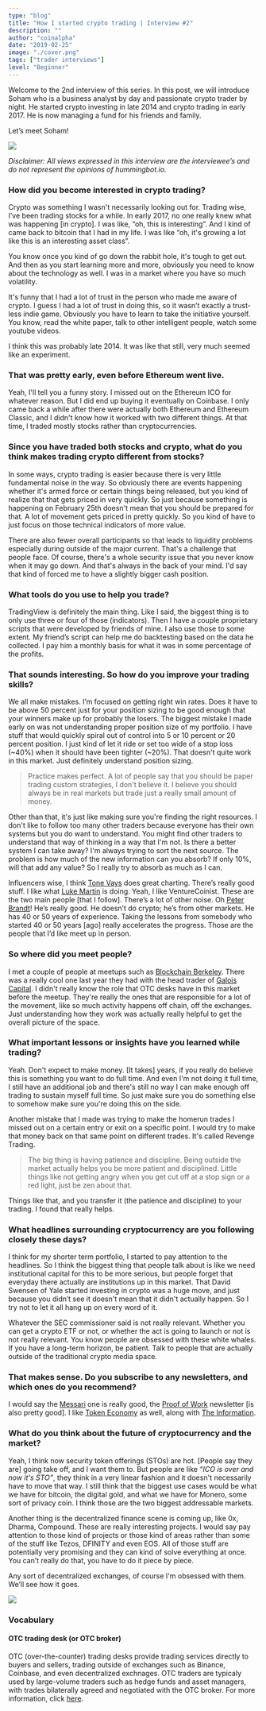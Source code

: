 ```yaml
---
type: "blog"
title: "How I started crypto trading | Interview #2"
description: ""
author: "coinalpha"
date: "2019-02-25"
image: "./cover.png"
tags: ["trader interviews"]
level: "Beginner"
---
```


Welcome to the 2nd interview of this series. In this post, we will introduce Soham who is a business analyst by day and passionate crypto trader by night. He started crypto investing in late 2014 and crypto trading in early 2017. He is now managing a fund for his friends and family.

Let’s meet Soham!

![](./image1.png)

*Disclaimer: All views expressed in this interview are the interviewee’s and do not represent the opinions of hummingbot.io.*

### How did you become interested in crypto trading?

Crypto was something I wasn't necessarily looking out for. Trading wise, I’ve been trading stocks for a while. In early 2017, no one really knew what was happening [in crypto]. I was like, “oh, this is interesting”. And I kind of came back to bitcoin that I had in my life. I was like “oh, it's growing a lot like this is an interesting asset class”.

<!-- more -->

You know once you kind of go down the rabbit hole, it's tough to get out. And then as you start learning more and more, obviously you need to know about the technology as well. I was in a market where you have so much volatility.

It's funny that I had a lot of trust in the person who made me aware of crypto. I guess I had a lot of trust in doing this, so it wasn’t exactly a trust-less indie game. Obviously you have to learn to take the initiative yourself. You know, read the white paper, talk to other intelligent people, watch some youtube videos.

I think this was probably late 2014. It was like that still, very much seemed like an experiment.

### That was pretty early, even before Ethereum went live.

Yeah, I'll tell you a funny story. I missed out on the Ethereum ICO for whatever reason. But I did end up buying it eventually on Coinbase. I only came back a while after there were actually both Ethereum and Ethereum Classic, and I didn't know how it worked with two different things. At that time, I traded mostly stocks rather than cryptocurrencies.

### Since you have traded both stocks and crypto, what do you think makes trading crypto different from stocks?

In some ways, crypto trading is easier because there is very little fundamental noise in the way. So obviously there are events happening whether it's armed force or certain things being released, but you kind of realize that that gets priced in very quickly. So just because something is happening on February 25th doesn't mean that you should be prepared for that. A lot of movement gets priced in pretty quickly. So you kind of have to just focus on those technical indicators of more value.

There are also fewer overall participants so that leads to liquidity problems especially during outside of the major current. That's a challenge that people face. Of course, there's a whole security issue that you never know when it may go down. And that's always in the back of your mind. I'd say that kind of forced me to have a slightly bigger cash position.

### What tools do you use to help you trade?

TradingView is definitely the main thing. Like I said, the biggest thing is to only use three or four of those (indicators). Then I have a couple proprietary scripts that were developed by friends of mine. I also use those to some extent. My friend’s script can help me do backtesting based on the data he collected. I pay him a monthly basis for what it was in some percentage of the profits.

### That sounds interesting. So how do you improve your trading skills?

We all make mistakes. I’m focused on getting right win rates. Does it have to be above 50 percent just for your position sizing to be good enough that your winners make up for probably the losers. The biggest mistake I made early on was not understanding proper position size of my portfolio. I have stuff that would quickly spiral out of control into 5 or 10 percent or 20 percent position. I just kind of let it ride or set too wide of a stop loss (~40%) when it should have been tighter (~20%). That doesn't quite work in this market. Just definitely understand position sizing.

>Practice makes perfect. A lot of people say that you should be paper trading custom strategies, I don't believe it. I believe you should always be in real markets but trade just a really small amount of money.

Other than that, it's just like making sure you're finding the right resources. I don't like to follow too many other traders because everyone has their own systems but you do want to understand. You might find other traders to understand that way of thinking in a way that I'm not. Is there a better system I can take away? I'm always trying to sort the next source. The problem is how much of the new information can you absorb?  If only 10%, will that add any value? So I really try to absorb as much as I can.

Influencers wise, I think <a href="https://www.youtube.com/channel/UCbiWJYRg8luWHnmNkJRZEnw" target="_blank">Tone Vays</a> does great charting. There’s really good stuff. I like what <a href="https://twitter.com/venturecoinist" target="_blank">Luke Martin</a> is doing. Yeah, I like VentureCoinist. These are the two main people [that I follow]. There’s a lot of other noise. Oh <a href="https://twitter.com/PeterLBrandt" target="_blank">Peter Brandt</a>! He’s really good. He doesn’t do crypto; he’s from other markets. He has 40 or 50 years of experience. Taking the lessons from somebody who started 40 or 50 years [ago] really accelerates the progress. Those are the people that I’d like meet up in person.

### So where did you meet people?
I met a couple of people at meetups such as <a href="https://blockchain.berkeley.edu/" target="_blank">Blockchain Berkeley</a>. There was a really cool one last year they had with the head trader of <a href="https://galois.capital/" target="_blank">Galois Capital</a>. I didn't really know the role that OTC desks have in this market before the meetup. They're really the ones that are responsible for a lot of the movement, like so much activity happens off chain, off the exchanges. Just understanding how they work was actually really helpful to get the overall picture of the space.

### What important lessons or insights have you learned while trading?

Yeah. Don't expect to make money. [It takes] years, if you really do believe this is something you want to do full time. And even I'm not doing it full time, I still have an additional job and there's still no way I can make enough off trading to sustain myself full time. So just make sure you do something else to somehow make sure you're doing this on the side.

Another mistake that I made was trying to make the homerun trades I missed out on a certain entry or exit on a specific point. I would try to make that money back on that same point on different trades. It's called Revenge Trading.

>The big thing is having patience and discipline. Being outside the market actually helps you be more patient and disciplined. Little things like not getting angry when you get cut off at a stop sign or a red light, just be zen about that.

Things like that, and you transfer it (the patience and discipline) to your trading. I found that really helps.

### What headlines surrounding cryptocurrency are you following closely these days?

I think for my shorter term portfolio, I started to pay attention to the headlines. So I think the biggest thing that people talk about is like we need institutional capital for this to be more serious, but people forget that everyday there actually are institutions up in this market. That David Swensen of Yale started investing in crypto was a huge move, and just because you didn’t see it doesn't mean that it didn't actually happen. So I try not to let it all hang up on every word of it.

Whatever the SEC commissioner said is not really relevant. Whether you can get a crypto ETF or not, or whether the act is going to launch or not is not really relevant. You know people are obsessed with these white whales. If you have a long-term horizon, be patient. Talk to people that are actually outside of the traditional crypto media space.

### That makes sense. Do you subscribe to any newsletters, and which ones do you recommend?
I would say the <a href="https://messari.io/" target="_blank">Messari</a> one is really good, the <a href="https://proofofwork.news/" target="_blank">Proof of Work</a> newsletter [is also pretty good]. I like <a href="https://tokeneconomy.co" target="_blank">Token Economy</a> as well, along with <a href="https://www.theinformation.com/" target="_blank">The Information</a>.

### What do you think about the future of cryptocurrency and the market?
Yeah, I think now security token offerings (STOs) are hot. [People say they are] going take off, and I want them to. But people are like *“ICO is over and now it's STO”*, they think in a very linear fashion and it doesn't necessarily have to move that way. I still think that the biggest use cases would be what we have for bitcoin, the digital gold, and what we have for Monero, some sort of privacy coin. I think those are the two biggest addressable markets.

Another thing is the decentralized finance scene is coming up, like 0x, Dharma, Compound. These are really interesting projects. I would say pay attention to those kind of projects or those kind of areas rather than some of the stuff like Tezos, DFINITY and even EOS. All of those stuff are potentially very promising and they can kind of solve everything at once. You can’t really do that, you have to do it piece by piece.

Any sort of decentralized exchanges, of course I'm obsessed with them. We’ll see how it goes.

![](./image2.jpg)

### Vocabulary
#### OTC trading desk (or OTC broker)
OTC (over-the-counter) trading desks provide trading services directly to buyers and sellers, trading outside of exchanges such as Binance, Coinbase, and even decentralized exchnages. OTC traders are typicaly used by large-volume traders such as hedge funds and asset managers, with trades bilaterally agreed and negotiated with the OTC broker. For more information, click <a href="https://www.finder.com/otc-cryptocurrency-trading" target="_blank">here</a>.
